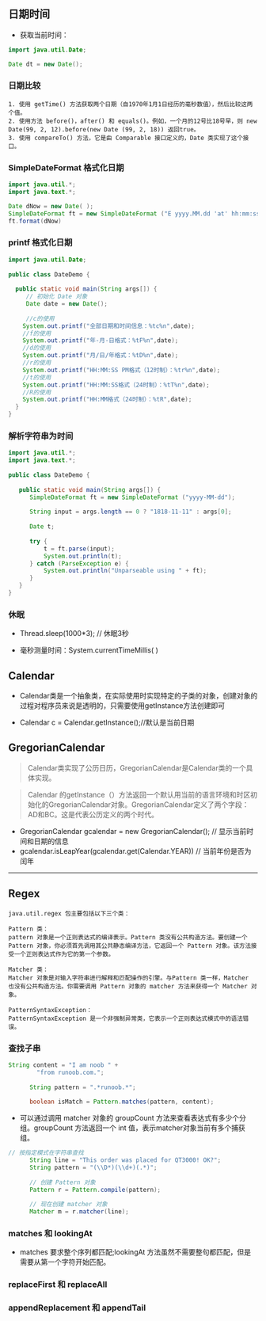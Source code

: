 ## 日期时间

- 获取当前时间：

``` java
import java.util.Date;

Date dt = new Date();
```

### 日期比较

``` shell
1. 使用 getTime() 方法获取两个日期（自1970年1月1日经历的毫秒数值），然后比较这两个值。
2. 使用方法 before()，after() 和 equals()。例如，一个月的12号比18号早，则 new Date(99, 2, 12).before(new Date (99, 2, 18)) 返回true。
3. 使用 compareTo() 方法，它是由 Comparable 接口定义的，Date 类实现了这个接口。
```

### SimpleDateFormat 格式化日期

``` java
import java.util.*;
import java.text.*;

Date dNow = new Date( );
SimpleDateFormat ft = new SimpleDateFormat ("E yyyy.MM.dd 'at' hh:mm:ss a zzz");
ft.format(dNow)	  
```

### printf 格式化日期

``` java
import java.util.Date;
 
public class DateDemo {
 
  public static void main(String args[]) {
     // 初始化 Date 对象
     Date date = new Date();
 
     //c的使用  
    System.out.printf("全部日期和时间信息：%tc%n",date);          
    //f的使用  
    System.out.printf("年-月-日格式：%tF%n",date);  
    //d的使用  
    System.out.printf("月/日/年格式：%tD%n",date);  
    //r的使用  
    System.out.printf("HH:MM:SS PM格式（12时制）：%tr%n",date);  
    //t的使用  
    System.out.printf("HH:MM:SS格式（24时制）：%tT%n",date);  
    //R的使用  
    System.out.printf("HH:MM格式（24时制）：%tR",date);  
  }
}
```

### 解析字符串为时间

``` java
import java.util.*;
import java.text.*;
  
public class DateDemo {
 
   public static void main(String args[]) {
      SimpleDateFormat ft = new SimpleDateFormat ("yyyy-MM-dd"); 
 
      String input = args.length == 0 ? "1818-11-11" : args[0]; 
  
      Date t; 
 
      try { 
          t = ft.parse(input); 
          System.out.println(t); 
      } catch (ParseException e) { 
          System.out.println("Unparseable using " + ft); 
      }
   }
}
```

### 休眠

- Thread.sleep(1000*3);   // 休眠3秒


- 毫秒测量时间：System.currentTimeMillis( )


## Calendar

- Calendar类是一个抽象类，在实际使用时实现特定的子类的对象，创建对象的过程对程序员来说是透明的，只需要使用getInstance方法创建即可

- Calendar c = Calendar.getInstance();//默认是当前日期

## GregorianCalendar

> Calendar类实现了公历日历，GregorianCalendar是Calendar类的一个具体实现。

> Calendar 的getInstance（）方法返回一个默认用当前的语言环境和时区初始化的GregorianCalendar对象。GregorianCalendar定义了两个字段：AD和BC。这是代表公历定义的两个时代。

- GregorianCalendar gcalendar = new GregorianCalendar();
      // 显示当前时间和日期的信息
- gcalendar.isLeapYear(gcalendar.get(Calendar.YEAR))
    //  当前年份是否为闰年
	

---

## Regex

``` shell
java.util.regex 包主要包括以下三个类：

Pattern 类：
pattern 对象是一个正则表达式的编译表示。Pattern 类没有公共构造方法。要创建一个 Pattern 对象，你必须首先调用其公共静态编译方法，它返回一个 Pattern 对象。该方法接受一个正则表达式作为它的第一个参数。

Matcher 类：
Matcher 对象是对输入字符串进行解释和匹配操作的引擎。与Pattern 类一样，Matcher 也没有公共构造方法。你需要调用 Pattern 对象的 matcher 方法来获得一个 Matcher 对象。

PatternSyntaxException：
PatternSyntaxException 是一个非强制异常类，它表示一个正则表达式模式中的语法错误。
```


### 查找子串

``` java
String content = "I am noob " +
        "from runoob.com.";
 
      String pattern = ".*runoob.*";
 
      boolean isMatch = Pattern.matches(pattern, content);
```

- 可以通过调用 matcher 对象的 groupCount 方法来查看表达式有多少个分组。groupCount 方法返回一个 int 值，表示matcher对象当前有多个捕获组。


``` java
// 按指定模式在字符串查找
      String line = "This order was placed for QT3000! OK?";
      String pattern = "(\\D*)(\\d+)(.*)";
 
      // 创建 Pattern 对象
      Pattern r = Pattern.compile(pattern);
 
      // 现在创建 matcher 对象
      Matcher m = r.matcher(line);
```

### matches 和 lookingAt

-  matches 要求整个序列都匹配;lookingAt 方法虽然不需要整句都匹配，但是需要从第一个字符开始匹配。

### replaceFirst 和 replaceAll 

### appendReplacement 和 appendTail